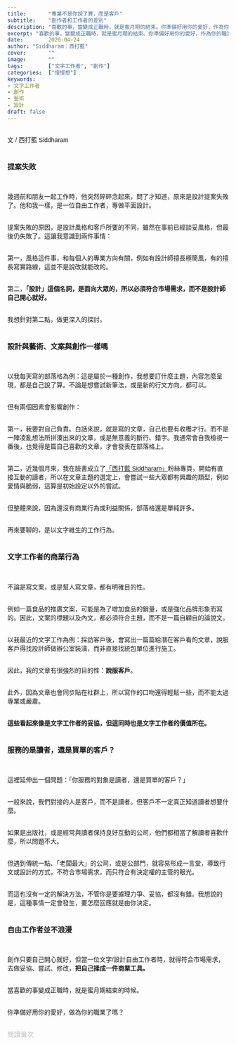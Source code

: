 ```yaml
---
title:       "專業不是你說了算，而是客戶"
subtitle:    "創作者和工作者的差別"
description: "喜歡的事，當變成正職時，就是蜜月期的結束。你準備好用你的愛好，作為你的職業了嗎？"
excerpt: "喜歡的事，當變成正職時，就是蜜月期的結束。你準備好用你的愛好，作為你的職業了嗎？"
date:        2020-04-24
author: "Siddharam｜西打藍"
cover:       ""
image:       ""
tags:        ["文字工作者", "創作"]
categories:  ["慢慢想"]
keywords:
- 文字工作者
- 創作
- 藝術
- 設計
draft: false
---
```


<article style="font-family: 'Noto Sans TC', '微軟正黑體', sans-serif; font-weight: 300;">

<br>文 / 西打藍 Siddharam<br><br>

<h3 class="article-h1-color">提案失敗</h3><br>

幾週前和朋友一起工作時，他突然碎碎念起來，問了才知道，原來是設計提案失敗了。他和我一樣，是一位自由工作者，專做平面設計。<br><br>

提案失敗的原因，是設計風格和客戶所要的不同，雖然在事前已經談妥風格，但最後仍失敗了。這讓我意識到兩件事情：<br><br>

第一，風格這件事，和每個人的專業方向有關，例如有設計師擅長極簡風，有的擅長寫實路線，這並不是說改就能改的。<br><br>

第二，<b>「設計」這個名詞，是面向大眾的，所以必須符合市場需求，而不是設計師自己開心就好。</b><br><br>

我想針對第二點，做更深入的探討。<br><br>

<h3 class="article-h1-color">設計與藝術、文案與創作一樣嗎</h3><br>

以我每天寫的部落格為例：這是屬於一種創作，我想要訂什麼主題，內容怎麼呈現，都是自己說了算。不論是想嘗試新筆法，或是新的行文方向，都可以。<br><br>

但有兩個因素會影響創作：<br><br>

第一，我要對自己負責。白話來說，就是寫的文章，自己也要有收穫才行。而不是一陣凌亂想法所拼湊出來的文章，或是無意義的斷行、錯字。我通常會自我檢視一番後，也覺得是篇自己喜歡的文章，才會發表在部落格上。<br><br>

第二，近幾個月來，我在臉書成立了<a href="https://www.facebook.com/%E8%A5%BF%E6%89%93%E8%97%8D-Siddharam-104806204464269/" target="_blank">「西打藍 Siddharam」</a>粉絲專頁，開始有直接互動的讀者，所以在文章主題的選定上，會嘗試一些大眾都有興趣的類型，例如愛情與脆弱，這算是初始設定以外的嘗試。<br><br>

但整體來說，因為還沒有商業行為或利益關係，部落格還是單純許多。<br><br>

再來要聊的，是以文字維生的工作行為。<br><br>

<h3 class="article-h1-color">文字工作者的商業行為</h3><br>

不論是寫文案，或是幫人寫文章，都有明確目的性。<br><br>

例如一篇食品的推廣文案，可能是為了增加食品的銷量，或是強化品牌形象而寫的。因此，文案的標題以及內文，都必須符合主題，而不是一篇自顧自的論說文。<br><br>

以我最近的文字工作為例：採訪客戶後，會寫出一篇篇給潛在客戶看的文章，說服客戶得找設計師做辦公室裝潢，而非直接找統包單位進行施工。<br><br>

因此，我的文章有很強烈的目的性：<b>說服客戶</b>。<br><br>

此外，因為文章也會同步貼在社群上，所以寫作的口吻還得輕鬆一些，而不能太過專業或嚴肅。<br><br>

<b>這些看起來像是文字工作者的妥協，但這同時也是文字工作者的價值所在。</b><br><br>

<h3 class="article-h1-color">服務的是讀者，還是買單的客戶？</h3><br>

這裡延伸出一個問題：「你服務的對象是讀者，還是買單的客戶？」<br><br>

一般來說，我們對接的人是客戶，而不是讀者。但客戶不一定真正知道讀者想要什麼。<br><br>

如果是出版社，或是經常與讀者保持良好互動的公司，他們都相當了解讀者喜歡什麼，所以問題不大。<br><br>

但遇到傳統一點、「老闆最大」的公司，或是公部門，就容易形成一言堂，導致行文或設計的方式，不符合市場需求，而只符合有決定權的主管的眼光。<br><br>

而這也沒有一定的解決方法，不管你是要據理力爭、妥協，都沒有錯。我想說的是，這種事情一定會發生，要怎麼回應就是由你決定。<br><br>

<h3 class="article-h1-color">自由工作者並不浪漫</h3><br>

創作只要自己開心就好，但當一位文字/設計自由工作者時，就得符合市場需求，去做妥協、嘗試、修改，<b>把自己揉成一件商業工具。</b><br><br>

當喜歡的事變成正職時，就是蜜月期結束的時候。<br><br>

你準備好用你的愛好，做為你的職業了嗎？<br><br>



</article>

<div style="color: #bfbfbf; font-size: 15px;" id="busuanzi_container_page_pv">
  閱讀量<span id="busuanzi_value_page_pv"></span>次
</div>

<script src="../../js/post.js"></script>




